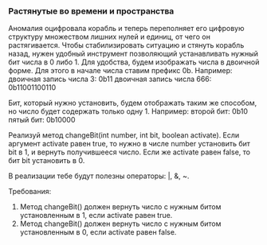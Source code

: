 
### Растянутые во времени и пространства

Аномалия оцифровала корабль и теперь переполняет его цифровую структуру множеством лишних нулей и единиц, от чего он растягивается.
Чтобы стабилизировать ситуацию и стянуть корабль назад, нужен удобный инструмент позволяющий устанавливать нужный бит числа в 0 либо 1.
Для удобства, будем изображать числа в двоичной форме. Для этого в начале числа ставим префикс 0b. Например:
двоичная запись числа 3: 0b11
двоичная запись числа 666: 0b11001100110

Бит, который нужно установить, будем отображать таким же способом, но число будет содержать только одну 1. Например:
второй бит: 0b10
пятый бит: 0b10000

Реализуй метод changeBit(int number, int bit, boolean activate).
Если аргумент activate равен true, то нужно в числе number установить бит bit в 1, и вернуть получившееся число.
Если же activate равен false, то бит bit установить в 0.

В реализации тебе будут полезны операторы: |, &amp;, ~.


Требования:
1.	Метод changeBit() должен вернуть число с нужным битом установленным в 1, если activate равен true.
2.	Метод changeBit() должен вернуть число с нужным битом установленным в 0, если activate равен false.
